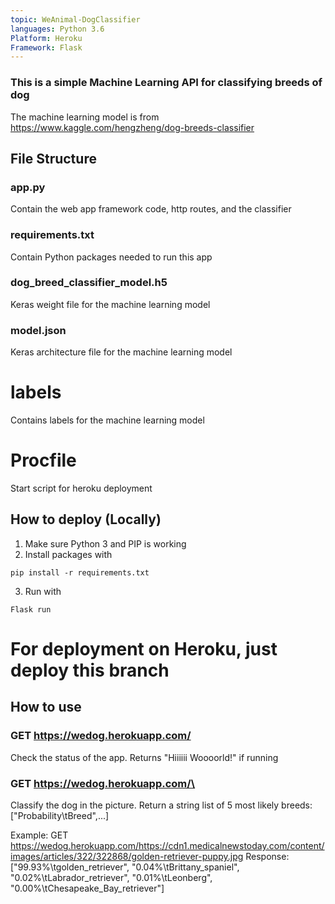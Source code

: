 ```yaml
---
topic: WeAnimal-DogClassifier
languages: Python 3.6
Platform: Heroku
Framework: Flask
---
```


### This is a simple Machine Learning API for classifying breeds of dog
The machine learning model is from https://www.kaggle.com/hengzheng/dog-breeds-classifier

## File Structure
### app.py
Contain the web app framework code, http routes, and the classifier

### requirements.txt
Contain Python packages needed to run this app

### dog_breed_classifier_model.h5
Keras weight file for the machine learning model

### model.json
Keras architecture file for the machine learning model

# labels
Contains labels for the machine learning model

# Procfile
Start script for heroku deployment

## How to deploy (Locally)
1. Make sure Python 3 and PIP is working
2. Install packages with 
```
pip install -r requirements.txt
```
3. Run with 
```
Flask run
```

# For deployment on Heroku, just deploy this branch

## How to use
### GET https://wedog.herokuapp.com/ 
Check the status of the app. Returns "Hiiiiii Woooorld!" if running

### GET https://wedog.herokuapp.com/\<URL to a picture of a dog>
Classify the dog in the picture. Return a string list of 5 most likely breeds: ["Probability\tBreed",...] 
  
  Example:
  GET https://wedog.herokuapp.com/https://cdn1.medicalnewstoday.com/content/images/articles/322/322868/golden-retriever-puppy.jpg
  Response: ["99.93%\tgolden_retriever", "0.04%\tBrittany_spaniel", "0.02%\tLabrador_retriever", "0.01%\tLeonberg", "0.00%\tChesapeake_Bay_retriever"]
